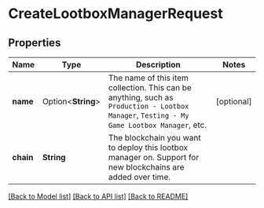 # CreateLootboxManagerRequest

## Properties

Name | Type | Description | Notes
------------ | ------------- | ------------- | -------------
**name** | Option<**String**> | The name of this item collection. This can be anything, such as `Production - Lootbox Manager`, `Testing - My Game Lootbox Manager`, etc. | [optional]
**chain** | **String** | The blockchain you want to deploy this lootbox manager on. Support for new blockchains are added over time. | 

[[Back to Model list]](../README.md#documentation-for-models) [[Back to API list]](../README.md#documentation-for-api-endpoints) [[Back to README]](../README.md)


